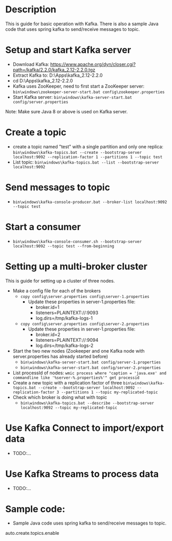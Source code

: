 # Description
This is guide for basic operation with Kafka. There is also a sample Java code that uses spring kafka to send/receive messages to topic.
# Setup and start Kafka server
- Download Kafka: https://www.apache.org/dyn/closer.cgi?path=/kafka/2.2.0/kafka_2.12-2.2.0.tgz
- Extract Kafka to: D:\Apps\kafka_2.12-2.2.0
- cd D:\Apps\kafka_2.12-2.2.0
- Kafka uses ZooKeeper, need to first start a ZooKeeper server: `bin\windows\zookeeper-server-start.bat config\zookeeper.properties`
- Start Kafka server: `bin\windows\kafka-server-start.bat config/server.properties`

Note: Make sure Java 8 or above is used on Kafka server.

# Create a topic
- create a topic named "test" with a single partition and only one replica: `bin\windows\kafka-topics.bat --create --bootstrap-server localhost:9092 --replication-factor 1 --partitions 1 --topic test`
- List topic: `bin\windows\kafka-topics.bat --list --bootstrap-server localhost:9092`
# Send messages to topic
- `bin\windows\kafka-console-producer.bat --broker-list localhost:9092 --topic test`
# Start a consumer
- `bin\windows\kafka-console-consumer.sh --bootstrap-server localhost:9092 --topic test --from-beginning`
# Setting up a multi-broker cluster
This is guide for setting up a cluster of three nodes.
- Make a config file for each of the brokers
  - `copy config\server.properties config\server-1.properties`
    - Update these properties in server-1.properties file:
        - broker.id=1
        - listeners=PLAINTEXT://:9093
        - log.dirs=/tmp/kafka-logs-1
  - `copy config\server.properties config\server-2.properties`
      - Update these properties in server-1.properties file:
        - broker.id=2
        - listeners=PLAINTEXT://:9094
        - log.dirs=/tmp/kafka-logs-2
- Start the two new nodes (Zookeeper and one Kafka node with server.properties has already started before)
  - `bin\windows\kafka-server-start.bat config/server-1.properties`
  - `bin\windows\kafka-server-start.bat config/server-2.properties`
- List processId of nodes: `wmic process where "caption = 'java.exe' and commandline like '%server-%.properties%'" get processid`
- Create a new topic with a replication factor of three
  `bin\windows\kafka-topics.bat --create --bootstrap-server localhost:9092 --replication-factor 3 --partitions 1 --topic my-replicated-topic`
- Check which broker is doing what with topic
  - `bin\windows\kafka-topics.bat --describe --bootstrap-server localhost:9092 --topic my-replicated-topic`
# Use Kafka Connect to import/export data
- TODO:...
# Use Kafka Streams to process data
- TODO:...

# Sample code:
- Sample Java code uses spring kafka to send/receive messages to topic.

auto.create.topics.enable
